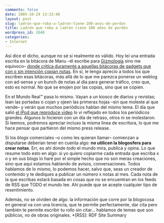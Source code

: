 ```yaml
---
comments: false
date: 2005-10-29 13:33:48
layout: post
slug: ladron-que-roba-a-ladron-tiene-100-anos-de-perdon
title: Ladrón que roba a ladrón tiene 100 años de perdón
wordpress_id: 2640
categories:
- Internet
---
```


Así dice el dicho, aunque no sé si realmente es válido. Hoy leí una entrada escrita en la bitácora de Manu –él escribe para [Gizmología](http://www.gizmologia.com/) sino me equivoco– [donde critíca duramente a aquellas bitácoras de gadgets que con o sin intención copian notas](http://proletarium.org/2005/10/como-decirlo). En sí, le tengo aprecio a todos los que escriben esas bitácoras, más allá de lo que me parezca ponerse un weblog con ad-sense y un bunch de notas al día para generar tráfico, creo que, esto es normal. No que se enojen por las copias, sino que se copien.





En el Mundo Real™ pasa lo mismo. Vayan a un kiosco de diarios y revistas; lean las portadas o cojan y ojeen las primeras hojas –sin que moleste al que vende– y verán que muchos periódicos hablan del mismo tema. El día que salió [el iPod que reproduce video](http://www.minid.net/2005/10/12/el-nuevo-ipod-que-reproduce-video/) lo vi reflejado en todos los periódicos grandes. Algunos lo hicieron con un día de retraso, otros ni se molestaron. Si leemos, podremos apreciar incluso la misma línea de escritura, lo que me hace pensar que partieron del mismo press release.





Si los _blogs_ comerciales –o como les quieran llamar– comienzan a disputarse deberían tener en cuenta algo: **no utilicen la blogosfera para crear notas**. Err, es ahí donde _todo_ el mundo mira, publica y opina. Lo que resume todo esto en algo: si yo quiero copiarme cada entrada que escriba x o y en sus blogs lo haré por el simple hecho que no son meras creaciones, sino que aquí estamos hablando de avisos, conversaciones. Todos hablamos de lo mismo, lo podemos hacer, salvo que, seas un creador de contenido y te dediques a publicar un número x notas al mes. Cada nota de la que escribas estará basada en cosas que no se encuentran en los feeds de RSS que TODO el mundo lee. Ahí puede que se acepte cualquier tipo de resentimiento.





Además, no se olviden de algo: la información que corre por la blogocosa en general va con una licencia, que te permite perfectamente, dar cita pero también te permite escribir tu rollo sin citar… hablamos de temas que son públicos, no de obras originales.
  *[RSS]: RDF Site Summary

